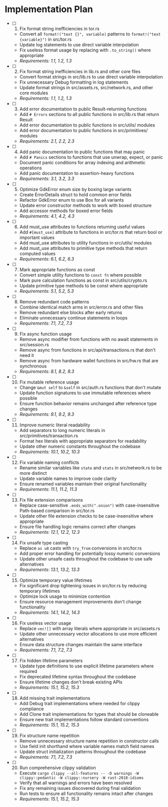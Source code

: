# Implementation Plan

- [ ] 1. Fix format string inefficiencies in tor.rs
  - Convert all `format!("text {}", variable)` patterns to `format!("text {variable}")` in src/tor.rs
  - Update log statements to use direct variable interpolation
  - Fix useless format usage by replacing with `.to_string()` where appropriate
  - _Requirements: 1.1, 1.2, 1.3_

- [ ] 2. Fix format string inefficiencies in lib.rs and other core files
  - Convert format strings in src/lib.rs to use direct variable interpolation
  - Fix unnecessary Debug formatting in log statements
  - Update format strings in src/assets.rs, src/network.rs, and other core modules
  - _Requirements: 1.1, 1.2, 1.3_

- [ ] 3. Add error documentation to public Result-returning functions
  - Add `# Errors` sections to all public functions in src/lib.rs that return Result
  - Add error documentation to public functions in src/utils/ modules
  - Add error documentation to public functions in src/primitives/ modules
  - _Requirements: 2.1, 2.2, 2.3_

- [ ] 4. Add panic documentation to public functions that may panic
  - Add `# Panics` sections to functions that use unwrap, expect, or panic
  - Document panic conditions for array indexing and arithmetic operations
  - Add panic documentation to assertion-heavy functions
  - _Requirements: 3.1, 3.2, 3.3_

- [ ] 5. Optimize GdkError enum size by boxing large variants
  - Create ErrorDetails struct to hold common error fields
  - Refactor GdkError enum to use Box<ErrorDetails> for all variants
  - Update error constructor methods to work with boxed structure
  - Add accessor methods for boxed error fields
  - _Requirements: 4.1, 4.2, 4.3_

- [ ] 6. Add must_use attributes to functions returning useful values
  - Add `#[must_use]` attribute to functions in src/tor.rs that return bool or important values
  - Add must_use attributes to utility functions in src/utils/ modules
  - Add must_use attributes to primitive type methods that return computed values
  - _Requirements: 6.1, 6.2, 6.3_

- [ ] 7. Mark appropriate functions as const
  - Convert simple utility functions to `const fn` where possible
  - Mark pure calculation functions as const in src/utils/crypto.rs
  - Update primitive type methods to be const where appropriate
  - _Requirements: 5.1, 5.2, 5.3_

- [ ] 8. Remove redundant code patterns
  - Combine identical match arms in src/error.rs and other files
  - Remove redundant else blocks after early returns
  - Eliminate unnecessary continue statements in loops
  - _Requirements: 7.1, 7.2, 7.3_

- [ ] 9. Fix async function usage
  - Remove async modifier from functions with no await statements in src/session.rs
  - Remove async from functions in src/api/transactions.rs that don't need it
  - Remove async from hardware wallet functions in src/hw.rs that are synchronous
  - _Requirements: 8.1, 8.2, 8.3_

- [ ] 10. Fix mutable reference usage
  - Change `&mut self` to `&self` in src/auth.rs functions that don't mutate
  - Update function signatures to use immutable references where possible
  - Ensure function behavior remains unchanged after reference type changes
  - _Requirements: 9.1, 9.2, 9.3_

- [ ] 11. Improve numeric literal readability
  - Add separators to long numeric literals in src/primitives/transaction.rs
  - Format hex literals with appropriate separators for readability
  - Update other numeric constants throughout the codebase
  - _Requirements: 10.1, 10.2, 10.3_

- [ ] 12. Fix variable naming conflicts
  - Rename similar variables like `state` and `stats` in src/network.rs to be more distinct
  - Update variable names to improve code clarity
  - Ensure renamed variables maintain their original functionality
  - _Requirements: 11.1, 11.2, 11.3_

- [ ] 13. Fix file extension comparisons
  - Replace case-sensitive `.ends_with(".onion")` with case-insensitive Path-based comparison in src/tor.rs
  - Update other file extension checks to be case-insensitive where appropriate
  - Ensure file handling logic remains correct after changes
  - _Requirements: 12.1, 12.2, 12.3_

- [ ] 14. Fix unsafe type casting
  - Replace `as u8` casts with `try_from` conversions in src/tor.rs
  - Add proper error handling for potentially lossy numeric conversions
  - Update other unsafe casts throughout the codebase to use safe alternatives
  - _Requirements: 13.1, 13.2, 13.3_

- [ ] 15. Optimize temporary value lifetimes
  - Fix significant drop tightening issues in src/tor.rs by reducing temporary lifetimes
  - Optimize lock usage to minimize contention
  - Ensure resource management improvements don't change functionality
  - _Requirements: 14.1, 14.2, 14.3_

- [ ] 16. Fix useless vector usage
  - Replace `vec![]` with array literals where appropriate in src/assets.rs
  - Update other unnecessary vector allocations to use more efficient alternatives
  - Ensure data structure changes maintain the same interface
  - _Requirements: 7.1, 7.2, 7.3_

- [ ] 17. Fix hidden lifetime parameters
  - Update type definitions to use explicit lifetime parameters where required
  - Fix deprecated lifetime syntax throughout the codebase
  - Ensure lifetime changes don't break existing APIs
  - _Requirements: 15.1, 15.2, 15.3_

- [ ] 18. Add missing trait implementations
  - Add Debug trait implementations where needed for clippy compliance
  - Add Clone trait implementations for types that should be cloneable
  - Ensure new trait implementations follow standard conventions
  - _Requirements: 15.1, 15.2, 15.3_

- [ ] 19. Fix structure name repetition
  - Remove unnecessary structure name repetition in constructor calls
  - Use field init shorthand where variable names match field names
  - Update struct initialization patterns throughout the codebase
  - _Requirements: 7.1, 7.2, 7.3_

- [ ] 20. Run comprehensive clippy validation
  - Execute `cargo clippy --all-features -- -D warnings -W clippy::pedantic -W clippy::nursery -W rust-2018-idioms`
  - Verify that all warnings and errors have been resolved
  - Fix any remaining issues discovered during final validation
  - Run tests to ensure all functionality remains intact after changes
  - _Requirements: 15.1, 15.2, 15.3_